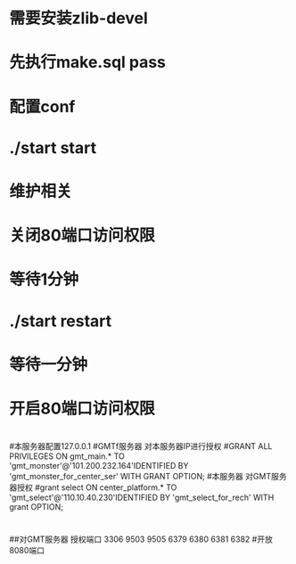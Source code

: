 #
# 需要安装zlib-devel
# 先执行make.sql pass
#
# 配置conf
#
# ./start start
#
#
# 维护相关
# 关闭80端口访问权限
# 等待1分钟
# ./start restart
# 等待一分钟
# 开启80端口访问权限
#
#
#本服务器配置127.0.0.1
#GMTf服务器 对本服务器IP进行授权
#GRANT ALL PRIVILEGES ON gmt_main.* TO 'gmt_monster'@'101.200.232.164'IDENTIFIED BY 'gmt_monster_for_center_ser' WITH GRANT OPTION;
#本服务器 对GMT服务器授权
#grant select ON center_platform.* TO 'gmt_select'@'110.10.40.230'IDENTIFIED BY 'gmt_select_for_rech' WITH grant OPTION;
#
##对GMT服务器 授权端口 3306 9503 9505 6379 6380 6381 6382
#开放8080端口
#
